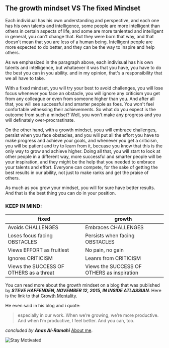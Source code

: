 
## The growth mindset VS The fixed Mindset

  Each individual has his own understanding and perspective, and each one has his own talents and intelligence, some people are more intelligent than others in certain aspects of life, and some are more tanlented and intelligent in general, you can't change that. But they were born that way, and that doesn't mean that you are less of a human being. Intelligent people are more expected to do better, and they can be the way to inspire and help others.


  As we emphasized in the paragraph above, each indivisual has his own talents and intelligence, but whataever it was that you have, you have to do the best you can in you ability. and in my opinion, that's a responsibility that we all have to take. 


  With a fixed mindset, you will try your best to avoid challenges, you will lose focus whenever you face an obstacle, you will ignore any criticism you get from any colleague or even from someone higher than you. And after all that, you will see successful and smarter people as foes. You won't feel confortable witnessing their achievements. So what do you expect is the outcome from such a mindset? Well, you won't make any progress and you will definately over-procrastinate.


  On the other hand, with a growth mindset, youu will embrace challenges, persist when you face obstacles, and you will put all the effort you have to make progress and achieve your goals, and whenever you get a criticism, you will be patient and try to learn from it, becuase you know that this is the only way to grow and achieve higher. Doing all that, you will start to look at other people in a different way, more successful and smarter people will be your inspiration, and they might be the help that you needed to embrace your talents and effort. Everyone can compete, for the sake of getting the best results in our ability, not just to make ranks and get the praise of others.


  As much as you grow your mindset, you will for sure have better results. And that is the best thing you can do in your position.



### KEEP IN MIND:


**fixed** | **growth**
---------------------------------------- | ----------------------------------------
Avoids CHALLENGES | Embraces CHALLENGES
Loses focus facing OBSTACLES| Persists when facing OBSTACLES
Views EFFORT as fruitlest | No pain, no gain
Ignores CRITICISM | Leanrs from CRITICISM
Views the SUCCESS OF OTHERS as a threat | Views the SUCCESS OF OTHERS as inspiration


You can read more about the growth mindset on a blog that was published by ***STEVE HAFFENDEN, NOVEMBER 12, 2015, IN INSIDE ATLASSIAN***.
Here is the link to that [Growth Mentality](https://www.atlassian.com/blog/inside-atlassian/growth-mindset).

He even said in his blog and i quote:
>especially in our work. When we’re growing, we’re more productive. And when I’m productive, I feel better. And you can, too.


*concluded by*
***Anas Al-Ramahi***
[About me](https://github.com/AnasAlRamahi/reading-notes/AboutMe).


![Stay Motivated](https://www.jackpetcheyfoundation.org.uk/core-assets/uploads/2019/11/Feature-image-school-planner-cropped.jpg)


